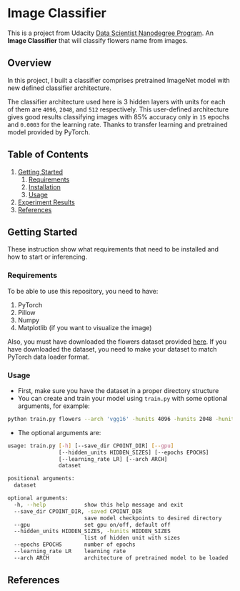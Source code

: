# Image Classifier

This is a project from Udacity [Data Scientist Nanodegree Program](https://www.udacity.com/course/data-scientist-nanodegree--nd025). An __Image Classifier__ that will classify flowers name from images.

## Overview

In this project, I built a classifier comprises pretrained ImageNet model with new defined classifier architecture.

The classifier architecture used here is 3 hidden layers with units for each of them are `4096`, `2048`, and `512` respectively. This user-defined architecture gives good results classifying images with 85% accuracy only in `15` epochs and `0.0003` for the learning rate. Thanks to transfer learning and pretrained model provided by PyTorch.

## Table of Contents

1. [Getting Started](https://github.com/syahrulhamdani/image_classifier#getting-started)
    1. [Requirements](https://github.com/syahrulhamdani/image_classifier#requirements)
    2. [Installation](https://github.com/syahrulhamdani/image_classifier#installation)
    3. [Usage](https://github.com/syahrulhamdani/image_classifier#usage)
2. [Experiment Results](https://github.com/syahrulhamdani/image_classifier#getting-startedexperiment-results)
3. [References](https://github.com/syahrulhamdani/image_classifier#getting-startedreferences)

## Getting Started

These instruction show what requirements that need to be installed and how to start or inferencing.

### Requirements

To be able to use this repository, you need to have:

1. PyTorch
2. Pillow
3. Numpy
4. Matplotlib (if you want to visualize the image)

Also, you must have downloaded the flowers dataset provided [here](http://www.robots.ox.ac.uk/~vgg/data/flowers/102/index.html). If you have downloaded the dataset, you need to make your dataset to match PyTorch data loader format.

### Usage

- First, make sure you have the dataset in a proper directory structure
- You can create and train your model using `train.py` with some optional arguments, for example:

```bash
python train.py flowers --arch 'vgg16' -hunits 4096 -hunits 2048 -hunits 512 --learning_rate 0.0003 -saved models
```

- The optional arguments are:

```bash
usage: train.py [-h] [--save_dir CPOINT_DIR] [--gpu]
                [--hidden_units HIDDEN_SIZES] [--epochs EPOCHS]
                [--learning_rate LR] [--arch ARCH]
                dataset

positional arguments:
  dataset

optional arguments:
  -h, --help            show this help message and exit
  --save_dir CPOINT_DIR, -saved CPOINT_DIR
                        save model checkpoints to desired directory
  --gpu                 set gpu on/off, default off
  --hidden_units HIDDEN_SIZES, -hunits HIDDEN_SIZES
                        list of hidden unit with sizes
  --epochs EPOCHS       number of epochs
  --learning_rate LR    learning rate
  --arch ARCH           architecture of pretrained model to be loaded
```

## References
